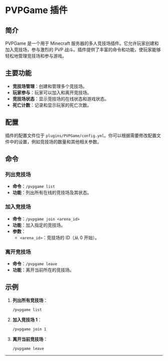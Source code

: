 # PVPGame 插件

## 简介

PVPGame 是一个用于 Minecraft 服务器的多人竞技场插件。它允许玩家创建和加入竞技场，参与激烈的 PVP 战斗。插件提供了丰富的命令和功能，使玩家能够轻松地管理竞技场和参与游戏。

## 主要功能

- **竞技场管理**：创建和管理多个竞技场。
- **玩家参与**：玩家可以加入和离开竞技场。
- **竞技场状态**：显示竞技场的在线状态和游戏状态。
- **死亡计数**：记录和显示玩家的死亡次数。

## 配置

插件的配置文件位于 `plugins/PVPGame/config.yml`。你可以根据需要修改配置文件中的设置，例如竞技场的数量和其他相关参数。
## 命令

### 列出竞技场

- **命令**：`/pvpgame list`
- **功能**：列出所有在线的竞技场及其状态。

### 加入竞技场

- **命令**：`/pvpgame join <arena_id>`
- **功能**：加入指定的竞技场。
- **参数**：
  - `<arena_id>`：竞技场的 ID（从 0 开始）。

### 离开竞技场

- **命令**：`/pvpgame leave`
- **功能**：离开当前所在的竞技场。

## 示例

1. **列出所有竞技场**：
   ```
   /pvpgame list
   ```
2. **加入竞技场 1**：
   ```
   /pvpgame join 1
   ```
3. **离开当前竞技场**：
   ```
   /pvpgame leave
   ```

---
